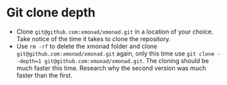 # Git clone depth

- Clone `git@github.com:xmonad/xmonad.git` in a location of your choice. Take notice of the time it takes to clone the repository.
- Use `rm -rf` to delete the xmonad folder and clone `git@github.com:xmonad/xmonad.git` again, only this time use `git clone --depth=1 git@github.com:xmonad/xmonad.git`. The cloning should be much faster this time. Research why the second version was much faster than the first.
